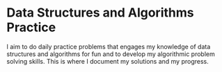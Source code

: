 # Data Structures and Algorithms Practice
I aim to do daily practice problems that engages my knowledge of data structures and algorithms for fun and to develop my algorithmic problem solving skills. This is where I document my solutions and my progress.
